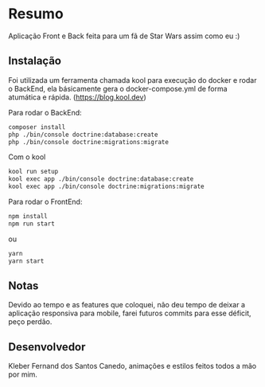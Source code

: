 # Resumo

Aplicação Front e Back feita para um fã de Star Wars assim como eu :)

## Instalação

Foi utilizada um ferramenta chamada kool para execução do docker e rodar o BackEnd, ela básicamente gera o docker-compose.yml de forma atumática e rápida. (https://blog.kool.dev)

Para rodar o BackEnd:

```bash
composer install
php ./bin/console doctrine:database:create
php ./bin/console doctrine:migrations:migrate
```
Com o kool
```bash
kool run setup
kool exec app ./bin/console doctrine:database:create
kool exec app ./bin/console doctrine:migrations:migrate
```

Para rodar o FrontEnd:
```bash
npm install
npm run start
```
ou
```bash
yarn
yarn start
```

## Notas

Devido ao tempo e as features que coloquei, não deu tempo de deixar a aplicação responsiva para mobile, farei futuros commits para esse déficit, peço perdão.

## Desenvolvedor
Kleber Fernand dos Santos Canedo, animações e estilos feitos todos a mão por mim.

